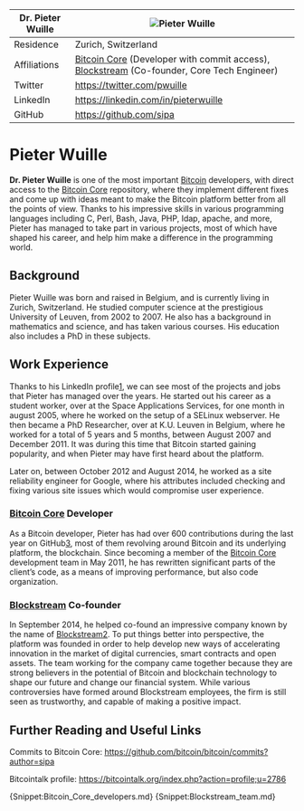 | Dr. Pieter Wuille | ![Pieter Wuille](https://coine.rs/Images/Uploaded/20160202_cd0a9_infobox.jpg) |
| ----------------- | ----------------------------------------------------------------------------- |
| Residence | Zurich, Switzerland |
| Affiliations | [Bitcoin Core](Bitcoin_Core.md) (Developer with commit access), [Blockstream](Blockstream.md) (Co-founder, Core Tech Engineer) |
| Twitter | https://twitter.com/pwuille |
| LinkedIn | https://linkedin.com/in/pieterwuille |
| GitHub | https://github.com/sipa |

# Pieter Wuille

**Dr. Pieter Wuille** is one of the most important [Bitcoin](Bitcoin.md) developers, with direct access to the [Bitcoin Core](Bitcoin_Core.md) repository, where they implement different fixes and come up with ideas meant to make the Bitcoin platform better from all the points of view. Thanks to his impressive skills in various programming languages including C, Perl, Bash, Java, PHP, Idap, apache, and more, Pieter has managed to take part in various projects, most of which have shaped his career, and help him make a difference in the programming world. 

## Background 

Pieter Wuille was born and raised in Belgium, and is currently living in Zurich, Switzerland. He studied computer science at the prestigious University of Leuven, from 2002 to 2007. He also has a background in mathematics and science, and has taken various courses. His education also includes a PhD in these subjects. 

## Work Experience

Thanks to his LinkedIn profile[1], we can see most of the projects and jobs that Pieter has managed over the years. He started out his career as a student worker, over at the Space Applications Services, for one month in august 2005, where he worked on the setup of a SELinux webserver. He then became a PhD Researcher, over at K.U. Leuven in Belgium, where he worked for a total of 5 years and 5 months, between August 2007 and December 2011. It was during this time that Bitcoin started gaining popularity, and when Pieter may have first heard about the platform. 

Later on, between October 2012 and August 2014, he worked as a site reliability engineer for Google, where his attributes included checking and fixing various site issues which would compromise user experience. 

### [Bitcoin Core](Bitcoin_Core.md) Developer

As a Bitcoin developer, Pieter has had over 600 contributions during the last year on GitHub[3], most of them revolving around Bitcoin and its underlying platform, the blockchain. Since becoming a member of the [Bitcoin Core](Bitcoin_Core.md) development team in May 2011, he has rewritten significant parts of the client’s code, as a means of improving performance, but also code organization.

### [Blockstream](Blockstream.md) Co-founder

In September 2014, he helped co-found an impressive company known by the name of [Blockstream](Blockstream.md)[2]. To put things better into perspective, the platform was founded in order to help develop new ways of accelerating innovation in the market of digital currencies, smart contracts and open assets. The team working for the company came together because they are strong believers in the potential of Bitcoin and blockchain technology to shape our future and change our financial system. While various controversies have formed around Blockstream employees, the firm is still seen as trustworthy, and capable of making a positive impact. 

## Further Reading and Useful Links

Commits to Bitcoin Core: https://github.com/bitcoin/bitcoin/commits?author=sipa

Bitcointalk profile: https://bitcointalk.org/index.php?action=profile;u=2786

{Snippet:Bitcoin_Core_developers.md}
{Snippet:Blockstream_team.md}

[1]: https://www.linkedin.com/in/pieterwuille
[2]: https://blockstream.com/team/
[3]: https://github.com/sipa